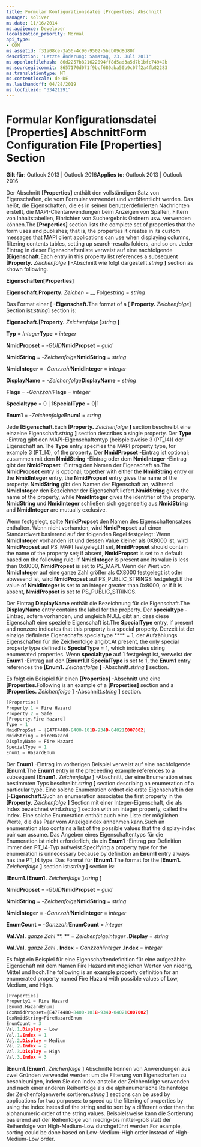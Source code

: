 ```yaml
---
title: Formular Konfigurationsdatei [Properties] Abschnitt
manager: soliver
ms.date: 11/16/2014
ms.audience: Developer
localization_priority: Normal
api_type:
- COM
ms.assetid: f31a08ce-3a56-4c90-9502-5bcb09d8d80f
description: 'Letzte Änderung: Samstag, 23. Juli 2011'
ms.openlocfilehash: 86d2257b821622094ff8d5ad3a5d7b1bfc74942b
ms.sourcegitcommit: 8657170d071f9bcf680aba50b9c07f2a4fb82283
ms.translationtype: MT
ms.contentlocale: de-DE
ms.lasthandoff: 04/28/2019
ms.locfileid: "33421291"
---
```

# <a name="form-configuration-file-properties-section"></a><span data-ttu-id="2d56f-103">Formular Konfigurationsdatei [Properties] Abschnitt</span><span class="sxs-lookup"><span data-stu-id="2d56f-103">Form Configuration File [Properties] Section</span></span>

  
  
<span data-ttu-id="2d56f-104">**Gilt für**: Outlook 2013 | Outlook 2016</span><span class="sxs-lookup"><span data-stu-id="2d56f-104">**Applies to**: Outlook 2013 | Outlook 2016</span></span> 
  
<span data-ttu-id="2d56f-105">Der Abschnitt **[Properties]** enthält den vollständigen Satz von Eigenschaften, die vom Formular verwendet und veröffentlicht werden. Das heißt, die Eigenschaften, die es in seinen benutzerdefinierten Nachrichten erstellt, die MAPI-Clientanwendungen beim Anzeigen von Spalten, Filtern von Inhaltstabellen, Einrichten von Suchergebnis Ordnern usw. verwenden können.</span><span class="sxs-lookup"><span data-stu-id="2d56f-105">The **[Properties]** section lists the complete set of properties that the form uses and publishes; that is, the properties it creates in its custom messages that MAPI client applications can use when displaying columns, filtering contents tables, setting up search-results folders, and so on.</span></span> <span data-ttu-id="2d56f-106">Jeder Eintrag in dieser Eigenschaftenliste verweist auf eine nachfolgende **[Eigenschaft.**</span><span class="sxs-lookup"><span data-stu-id="2d56f-106">Each entry in this property list references a subsequent **[Property.**</span></span> <span data-ttu-id="2d56f-107">_Zeichenfolge_ **]** -Abschnitt wie folgt dargestellt.</span><span class="sxs-lookup"><span data-stu-id="2d56f-107">_string_ **]** section as shown following.</span></span> 
  
 <span data-ttu-id="2d56f-108">**Eigenschaften**</span><span class="sxs-lookup"><span data-stu-id="2d56f-108">**[Properties]**</span></span>
  
 <span data-ttu-id="2d56f-109">**Eigenschaft.**</span><span class="sxs-lookup"><span data-stu-id="2d56f-109">**Property.**</span></span> <span data-ttu-id="2d56f-110">_Zeichen_ =  __ Folge</span><span class="sxs-lookup"><span data-stu-id="2d56f-110">_string_ =  _string_</span></span>
  
<span data-ttu-id="2d56f-111">Das Format einer [ **-Eigenschaft.**</span><span class="sxs-lookup"><span data-stu-id="2d56f-111">The format of a [ **Property.**</span></span> <span data-ttu-id="2d56f-112">_Zeichenfolge_] Section ist:</span><span class="sxs-lookup"><span data-stu-id="2d56f-112">_string_] section is:</span></span> 
  
 <span data-ttu-id="2d56f-113">**Eigenschaft.**</span><span class="sxs-lookup"><span data-stu-id="2d56f-113">**[Property.**</span></span> <span data-ttu-id="2d56f-114">_Zeichenfolge_ **]**</span><span class="sxs-lookup"><span data-stu-id="2d56f-114">_string_ **]**</span></span>
  
 <span data-ttu-id="2d56f-115">**Typ** =  _Integer_</span><span class="sxs-lookup"><span data-stu-id="2d56f-115">**Type** =  _integer_</span></span>
  
 <span data-ttu-id="2d56f-116">**NmidPropset** =  -_GUID_</span><span class="sxs-lookup"><span data-stu-id="2d56f-116">**NmidPropset** =  _guid_</span></span>
  
 <span data-ttu-id="2d56f-117">**NmidString** =  -_Zeichenfolge_</span><span class="sxs-lookup"><span data-stu-id="2d56f-117">**NmidString** =  _string_</span></span>
  
 <span data-ttu-id="2d56f-118">**NmidInteger** =  -_Ganzzahl_</span><span class="sxs-lookup"><span data-stu-id="2d56f-118">**NmidInteger** =  _integer_</span></span>
  
 <span data-ttu-id="2d56f-119">**DisplayName** =  -_Zeichenfolge_</span><span class="sxs-lookup"><span data-stu-id="2d56f-119">**DisplayName** =  _string_</span></span>
  
 <span data-ttu-id="2d56f-120">**Flags** =  -_Ganzzahl_</span><span class="sxs-lookup"><span data-stu-id="2d56f-120">**Flags** =  _integer_</span></span>
  
 <span data-ttu-id="2d56f-121">**Specialtype** = 0 | 1</span><span class="sxs-lookup"><span data-stu-id="2d56f-121">**SpecialType** = 0|1</span></span> 
  
 <span data-ttu-id="2d56f-122">**Enum1** =  -_Zeichenfolge_</span><span class="sxs-lookup"><span data-stu-id="2d56f-122">**Enum1** =  _string_</span></span>
  
<span data-ttu-id="2d56f-123">Jede **[Eigenschaft.**</span><span class="sxs-lookup"><span data-stu-id="2d56f-123">Each **[Property.**</span></span> <span data-ttu-id="2d56f-124">_Zeichenfolge_ **]** section beschreibt eine einzelne Eigenschaft.</span><span class="sxs-lookup"><span data-stu-id="2d56f-124">_string_ **]** section describes a single property.</span></span> <span data-ttu-id="2d56f-125">Der **Type** -Eintrag gibt den MAPI-Eigenschaftentyp (beispielsweise 3 (PT_I4)) der Eigenschaft an.</span><span class="sxs-lookup"><span data-stu-id="2d56f-125">The **Type** entry specifies the MAPI property type, for example 3 (PT_I4), of the property.</span></span> <span data-ttu-id="2d56f-126">Der **NmidPropset** -Eintrag ist optional; zusammen mit dem **NmidString** -Eintrag oder dem **NmidInteger** -Eintrag gibt der **NmidPropset** -Eintrag den Namen der Eigenschaft an.</span><span class="sxs-lookup"><span data-stu-id="2d56f-126">The **NmidPropset** entry is optional; together with either the **NmidString** entry or the **NmidInteger** entry, the **NmidPropset** entry gives the name of the property.</span></span> <span data-ttu-id="2d56f-127">**NmidString** gibt den Namen der Eigenschaft an, während **NmidInteger** den Bezeichner der Eigenschaft liefert.</span><span class="sxs-lookup"><span data-stu-id="2d56f-127">**NmidString** gives the name of the property, while **NmidInteger** gives the identifier of the property.</span></span> <span data-ttu-id="2d56f-128">**NmidString** und **NmidInteger** schließen sich gegenseitig aus.</span><span class="sxs-lookup"><span data-stu-id="2d56f-128">**NmidString** and **NmidInteger** are mutually exclusive.</span></span> 
  
<span data-ttu-id="2d56f-129">Wenn festgelegt, sollte **NmidPropset** den Namen des Eigenschaftensatzes enthalten. Wenn nicht vorhanden, wird **NmidPropset** auf einen Standardwert basierend auf der folgenden Regel festgelegt: Wenn **NmidInteger** vorhanden ist und dessen Value kleiner als 0X8000 ist, wird **NmidPropset** auf PS_MAPI festgelegt.</span><span class="sxs-lookup"><span data-stu-id="2d56f-129">If set, **NmidPropset** should contain the name of the property set; if absent, **NmidPropset** is set to a default based on the following rule: If **NmidInteger** is present and its value is less than 0x8000, **NmidPropset** is set to PS_MAPI.</span></span> <span data-ttu-id="2d56f-130">Wenn der Wert von **NmidInteger** auf eine ganze Zahl größer als 0X8000 festgelegt ist oder abwesend ist, wird **NmidPropset** auf PS_PUBLIC_STRINGS festgelegt.</span><span class="sxs-lookup"><span data-stu-id="2d56f-130">If the value of **NmidInteger** is set to an integer greater than 0x8000, or if it is absent, **NmidPropset** is set to PS_PUBLIC_STRINGS.</span></span> 
  
<span data-ttu-id="2d56f-131">Der Eintrag **DisplayName** enthält die Bezeichnung für die Eigenschaft.</span><span class="sxs-lookup"><span data-stu-id="2d56f-131">The **DisplayName** entry contains the label for the property.</span></span> <span data-ttu-id="2d56f-132">Der **specialtype** -Eintrag, sofern vorhanden, und ungleich NULL gibt an, dass diese Eigenschaft eine spezielle Eigenschaft ist.</span><span class="sxs-lookup"><span data-stu-id="2d56f-132">The **SpecialType** entry, if present and nonzero indicates that this property is a special property.</span></span> <span data-ttu-id="2d56f-133">Derzeit ist der einzige definierte Eigenschafts specialtype \*\*\*\* = 1, der Aufzählungs Eigenschaften für die Zeichenfolge angibt.</span><span class="sxs-lookup"><span data-stu-id="2d56f-133">At present, the only special property type defined is **SpecialType** = 1, which indicates string enumerated properties.</span></span> <span data-ttu-id="2d56f-134">Wenn **specialtype** auf 1 festgelegt ist, verweist der **Enum1** -Eintrag auf den **[Enum1.**</span><span class="sxs-lookup"><span data-stu-id="2d56f-134">If **SpecialType** is set to 1, the **Enum1** entry references the **[Enum1.**</span></span> <span data-ttu-id="2d56f-135">_Zeichenfolge_ **]** -Abschnitt.</span><span class="sxs-lookup"><span data-stu-id="2d56f-135">_string_ **]** section.</span></span> 
  
<span data-ttu-id="2d56f-136">Es folgt ein Beispiel für einen **[Properties]** -Abschnitt und eine **[Properties.**</span><span class="sxs-lookup"><span data-stu-id="2d56f-136">Following is an example of a **[Properties]** section and a **[Properties.**</span></span> <span data-ttu-id="2d56f-137">_Zeichenfolge_ **]** -Abschnitt.</span><span class="sxs-lookup"><span data-stu-id="2d56f-137">_string_ **]** section.</span></span> 
  
```cpp
[Properties]
Property.1 = Fire Hazard
Property.2 = Safe
[Property.Fire Hazard]
Type = 1
NmidPropSet = {E47F4480-8400-101B-934D-04021C007002]
NmidString = FireHazard
DisplayName = Fire Hazard
SpecialType = 1
Enum1 = HazardEnum

```

<span data-ttu-id="2d56f-138">Der **Enum1** -Eintrag im vorherigen Beispiel verweist auf eine nachfolgende **[Enum1.**</span><span class="sxs-lookup"><span data-stu-id="2d56f-138">The **Enum1** entry in the preceeding example references to a subsequent **[Enum1.**</span></span> <span data-ttu-id="2d56f-139">_Zeichenfolge_ **]** -Abschnitt, der eine Enumeration eines bestimmten Typs beschreibt.</span><span class="sxs-lookup"><span data-stu-id="2d56f-139">_string_ **]** section describing an enumeration of a particular type.</span></span> <span data-ttu-id="2d56f-140">Eine solche Enumeration ordnet die erste Eigenschaft in der **[-Eigenschaft.**</span><span class="sxs-lookup"><span data-stu-id="2d56f-140">Such an enumeration associates the first property in the **[Property.**</span></span> <span data-ttu-id="2d56f-141">_Zeichenfolge_ **]** Section mit einer Integer-Eigenschaft, die als Index bezeichnet wird.</span><span class="sxs-lookup"><span data-stu-id="2d56f-141">_string_ **]** section with an integer property, called the index.</span></span> <span data-ttu-id="2d56f-142">Eine solche Enumeration enthält auch eine Liste der möglichen Werte, die das Paar vom Anzeigeindex annehmen kann.</span><span class="sxs-lookup"><span data-stu-id="2d56f-142">Such an enumeration also contains a list of the possible values that the display-index pair can assume.</span></span> <span data-ttu-id="2d56f-143">Das Angeben eines Eigenschaftentyps für die Enumeration ist nicht erforderlich, da ein **Enum1** -Eintrag per Definition immer den PT_I4-Typ aufweist.</span><span class="sxs-lookup"><span data-stu-id="2d56f-143">Specifying a property type for the enumeration is unnecessary because by definition an **Enum1** entry always has the PT_I4 type.</span></span> <span data-ttu-id="2d56f-144">Das Format für **[Enum1.**</span><span class="sxs-lookup"><span data-stu-id="2d56f-144">The format for the **[Enum1.**</span></span> <span data-ttu-id="2d56f-145">_Zeichenfolge_ **]** section ist:</span><span class="sxs-lookup"><span data-stu-id="2d56f-145">_string_ **]** section is:</span></span> 
  
 <span data-ttu-id="2d56f-146">**[Enum1.**</span><span class="sxs-lookup"><span data-stu-id="2d56f-146">**[Enum1.**</span></span> <span data-ttu-id="2d56f-147">_Zeichenfolge_ **]**</span><span class="sxs-lookup"><span data-stu-id="2d56f-147">_string_ **]**</span></span>
  
 <span data-ttu-id="2d56f-148">**NmidPropset** =  -_GUID_</span><span class="sxs-lookup"><span data-stu-id="2d56f-148">**NmidPropset** =  _guid_</span></span>
  
 <span data-ttu-id="2d56f-149">**NmidString** =  -_Zeichenfolge_</span><span class="sxs-lookup"><span data-stu-id="2d56f-149">**NmidString** =  _string_</span></span>
  
 <span data-ttu-id="2d56f-150">**NmidInteger** =  -_Ganzzahl_</span><span class="sxs-lookup"><span data-stu-id="2d56f-150">**NmidInteger** =  _integer_</span></span>
  
 <span data-ttu-id="2d56f-151">**EnumCount** =  -_Ganzzahl_</span><span class="sxs-lookup"><span data-stu-id="2d56f-151">**EnumCount** =  _integer_</span></span>
  
 <span data-ttu-id="2d56f-152">**Val.**</span><span class="sxs-lookup"><span data-stu-id="2d56f-152">**Val.**</span></span> <span data-ttu-id="2d56f-153">_ganze Zahl_ \*\*. \*\* =  _Zeichenfolge_</span><span class="sxs-lookup"><span data-stu-id="2d56f-153">_integer_ **.Display** =  _string_</span></span>
  
 <span data-ttu-id="2d56f-154">**Val.**</span><span class="sxs-lookup"><span data-stu-id="2d56f-154">**Val.**</span></span> <span data-ttu-id="2d56f-155">_ganze Zahl_ **. Index** =  _Ganzzahl_</span><span class="sxs-lookup"><span data-stu-id="2d56f-155">_integer_ **.Index** =  _integer_</span></span>
  
<span data-ttu-id="2d56f-156">Es folgt ein Beispiel für eine Eigenschaftendefinition für eine aufgezählte Eigenschaft mit dem Namen Fire Hazard mit möglichen Werten von niedrig, Mittel und hoch.</span><span class="sxs-lookup"><span data-stu-id="2d56f-156">The following is an example property definition for an enumerated property named Fire Hazard with possible values of Low, Medium, and High.</span></span>
  
```cpp
[Properties]
Property1 = Fire Hazard
[Enum1.HazardEnum]
IdxNmidPropset={E47F4480-8400-101B-934D-04021C007002]
IdxNmidString=FireHazardEnum
EnumCount = 3
Val.1.Display = Low
Val.1.Index = 1
Val.2.Display = Medium
Val.2.Index = 2
Val.3.Display = High
Val.3.Index = 3

```

 <span data-ttu-id="2d56f-157">**[Enum1.**</span><span class="sxs-lookup"><span data-stu-id="2d56f-157">**[Enum1.**</span></span> <span data-ttu-id="2d56f-158">_Zeichenfolge_ **]** Abschnitte können von Anwendungen aus zwei Gründen verwendet werden: um die Filterung von Eigenschaften zu beschleunigen, indem Sie den Index anstelle der Zeichenfolge verwenden und nach einer anderen Reihenfolge als die alphanumerische Reihenfolge der Zeichenfolgenwerte sortieren.</span><span class="sxs-lookup"><span data-stu-id="2d56f-158">_string_ **]** sections can be used by applications for two purposes: to speed up the filtering of properties by using the index instead of the string and to sort by a different order than the alphanumeric order of the string values.</span></span> <span data-ttu-id="2d56f-159">Beispielsweise kann die Sortierung basierend auf der Reihenfolge von niedrig-bis mittel-groß statt der Reihenfolge von High-Medium-Low durchgeführt werden.</span><span class="sxs-lookup"><span data-stu-id="2d56f-159">For example, sorting could be done based on Low-Medium-High order instead of High-Medium-Low order.</span></span> 
  

